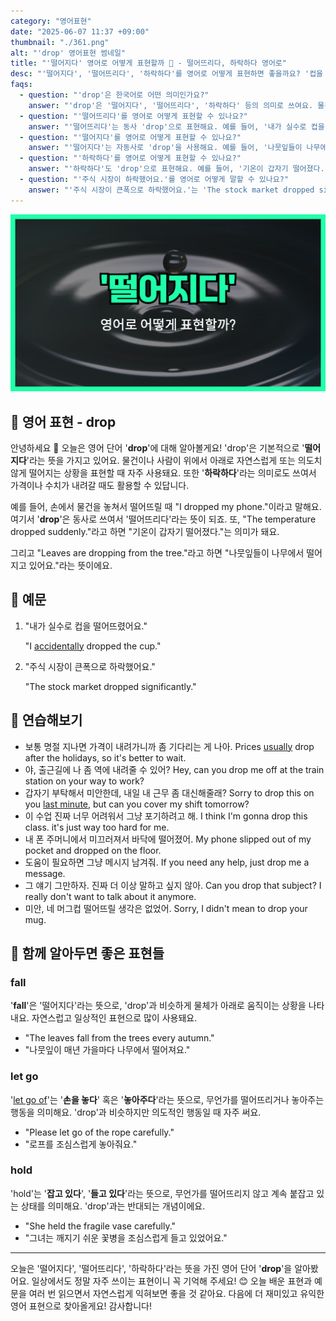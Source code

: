 ```yaml
---
category: "영어표현"
date: "2025-06-07 11:37 +09:00"
thumbnail: "./361.png"
alt: "'drop' 영어표현 썸네일"
title: "'떨어지다' 영어로 어떻게 표현할까 🍂 - 떨어뜨리다, 하락하다 영어로"
desc: "'떨어지다', '떨어뜨리다', '하락하다'를 영어로 어떻게 표현하면 좋을까요? '컵을 떨어뜨렸어요.', '기온이 갑자기 떨어졌어요.', '주식 시장이 하락했어요.' 등을 영어로 표현하는 법을 배워봅시다. 다양한 예문을 통해서 연습하고 본인의 표현으로 만들어 보세요."
faqs:
  - question: "'drop'은 한국어로 어떤 의미인가요?"
    answer: "'drop'은 '떨어지다', '떨어뜨리다', '하락하다' 등의 의미로 쓰여요. 물건이 위에서 아래로 내려가는 상황이나 가격이 내려갈 때 사용해요."
  - question: "'떨어뜨리다'를 영어로 어떻게 표현할 수 있나요?"
    answer: "'떨어뜨리다'는 동사 'drop'으로 표현해요. 예를 들어, '내가 실수로 컵을 떨어뜨렸어요.'는 'I accidentally dropped the cup.'라고 해요."
  - question: "'떨어지다'를 영어로 어떻게 표현할 수 있나요?"
    answer: "'떨어지다'는 자동사로 'drop'을 사용해요. 예를 들어, '나뭇잎들이 나무에서 떨어지고 있어요.'는 'Leaves are dropping from the tree.'라고 말해요."
  - question: "'하락하다'를 영어로 어떻게 표현할 수 있나요?"
    answer: "'하락하다'도 'drop'으로 표현해요. 예를 들어, '기온이 갑자기 떨어졌다.'는 'The temperature dropped suddenly.'라고 해요."
  - question: "'주식 시장이 하락했어요.'를 영어로 어떻게 말할 수 있나요?"
    answer: "'주식 시장이 큰폭으로 하락했어요.'는 'The stock market dropped significantly.'라고 표현해요. 가격이나 수치가 내려갈 때 자주 쓰는 표현이에요."
---
```


!['drop' 영어 표현](./361.png)

## 🌟 영어 표현 - drop

안녕하세요 👋 오늘은 영어 단어 '**drop**'에 대해 알아볼게요! 'drop'은 기본적으로 '**떨어지다**'라는 뜻을 가지고 있어요. 물건이나 사람이 위에서 아래로 자연스럽게 또는 의도치 않게 떨어지는 상황을 표현할 때 자주 사용돼요. 또한 '**하락하다**'라는 의미로도 쓰여서 가격이나 수치가 내려갈 때도 활용할 수 있답니다.

예를 들어, 손에서 물건을 놓쳐서 떨어뜨릴 때 "I dropped my phone."이라고 말해요. 여기서 '**drop**'은 동사로 쓰여서 '떨어뜨리다'라는 뜻이 되죠. 또, "The temperature dropped suddenly."라고 하면 "기온이 갑자기 떨어졌다."는 의미가 돼요.

그리고 "Leaves are dropping from the tree."라고 하면 "나뭇잎들이 나무에서 떨어지고 있어요."라는 뜻이에요.

## 📖 예문

1. "내가 실수로 컵을 떨어뜨렸어요."

   "I [accidentally](/blog/in-english/314.accidentally/) dropped the cup."

2. "주식 시장이 큰폭으로 하락했어요."

   "The stock market dropped significantly."

## 💬 연습해보기

<ul data-interactive-list>

  <li data-interactive-item>
    <span data-toggler>보통 명절 지나면 가격이 내려가니까 좀 기다리는 게 나아.</span>
    <span data-answer>Prices <a href="/blog/in-english/017.usually/">usually</a> drop after the holidays, so it's better to wait.</span>
  </li>

  <li data-interactive-item>
    <span data-toggler>야, 출근길에 나 좀 역에 내려줄 수 있어?</span>
    <span data-answer>Hey, can you drop me off at the train station on your way to work?</span>
  </li>

  <li data-interactive-item>
    <span data-toggler>갑자기 부탁해서 미안한데, 내일 내 근무 좀 대신해줄래?</span>
    <span data-answer>Sorry to drop this on you <a href="/blog/in-english/221.at-the-last-minute/">last minute</a>, but can you cover my shift tomorrow?</span>
  </li>

  <li data-interactive-item>
    <span data-toggler>이 수업 진짜 너무 어려워서 그냥 포기하려고 해.</span>
    <span data-answer>I think I'm gonna drop this class. it's just way too hard for me.</span>
  </li>

  <li data-interactive-item>
    <span data-toggler>내 폰 주머니에서 미끄러져서 바닥에 떨어졌어.</span>
    <span data-answer>My phone slipped out of my pocket and dropped on the floor.</span>
  </li>

  <li data-interactive-item>
    <span data-toggler>도움이 필요하면 그냥 메시지 남겨줘.</span>
    <span data-answer>If you need any help, just drop me a message.</span>
  </li>

  <li data-interactive-item>
    <span data-toggler>그 얘기 그만하자. 진짜 더 이상 말하고 싶지 않아.</span>
    <span data-answer>Can you drop that subject? I really don't want to talk about it anymore.</span>
  </li>

  <li data-interactive-item>
    <span data-toggler>미안, 네 머그컵 떨어뜨릴 생각은 없었어.</span>
    <span data-answer>Sorry, I didn't mean to drop your mug.</span>
  </li>

</ul>

## 🤝 함께 알아두면 좋은 표현들

### fall

'**fall**'은 '떨어지다'라는 뜻으로, 'drop'과 비슷하게 물체가 아래로 움직이는 상황을 나타내요. 자연스럽고 일상적인 표현으로 많이 사용돼요.

- "The leaves fall from the trees every autumn."
- "나뭇잎이 매년 가을마다 나무에서 떨어져요."

### let go

'[let go of](/blog/in-english/013.let-go-of/)'는 '**손을 놓다**' 혹은 '**놓아주다**'라는 뜻으로, 무언가를 떨어뜨리거나 놓아주는 행동을 의미해요. 'drop'과 비슷하지만 의도적인 행동일 때 자주 써요.

- "Please let go of the rope carefully."
- "로프를 조심스럽게 놓아줘요."

### hold

'hold'는 '**잡고 있다**', '**들고 있다**'라는 뜻으로, 무언가를 떨어뜨리지 않고 계속 붙잡고 있는 상태를 의미해요. 'drop'과는 반대되는 개념이에요.

- "She held the fragile vase carefully."
- "그녀는 깨지기 쉬운 꽃병을 조심스럽게 들고 있었어요."

---

오늘은 '떨어지다', '떨어뜨리다', '하락하다'라는 뜻을 가진 영어 단어 '**drop**'을 알아봤어요. 일상에서도 정말 자주 쓰이는 표현이니 꼭 기억해 주세요! 😊 오늘 배운 표현과 예문을 여러 번 읽으면서 자연스럽게 익혀보면 좋을 것 같아요. 다음에 더 재미있고 유익한 영어 표현으로 찾아올게요! 감사합니다!
